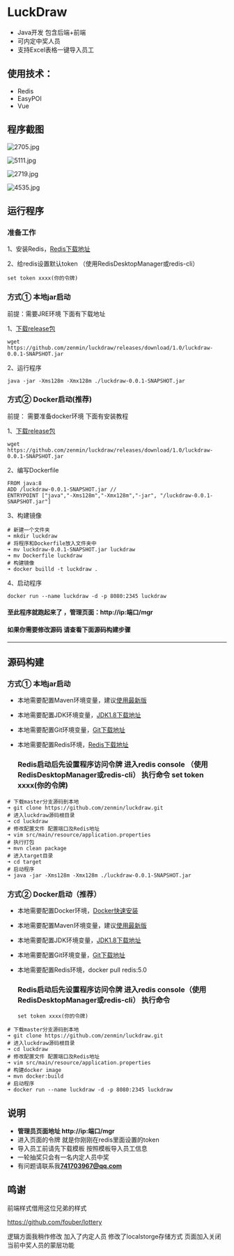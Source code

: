 # LuckDraw
- Java开发 包含后端+前端 
- 可内定中奖人员
- 支持Excel表格一键导入员工

## 使用技术：

- Redis
- EasyPOI
- Vue

## 程序截图

![2705.jpg](<https://github.com/zenmin/luckdraw/blob/master/img/2705.jpg>)

![5111.jpg](<https://github.com/zenmin/luckdraw/blob/master/img/5111.jpg>)

![2719.jpg](<https://github.com/zenmin/luckdraw/blob/master/img/2719.jpg>)

![4535.jpg](<https://github.com/zenmin/luckdraw/blob/master/img/4535.jpg>)

## 运行程序

### 准备工作

1、安装Redis，[Redis下载地址](https://redis.io/download)

2、给redis设置默认token （使用RedisDesktopManager或redis-cli）

```CQL
set token xxxx(你的令牌)
```

### 方式① 本地jar启动

前提：需要JRE环境 下面有下载地址

1、[下载release包](https://github.com/zenmin/luckdraw/releases/download/1.0/luckdraw-0.0.1-SNAPSHOT.jar)

```shell
wget https://github.com/zenmin/luckdraw/releases/download/1.0/luckdraw-0.0.1-SNAPSHOT.jar
```

2、运行程序

```shell
java -jar -Xms128m -Xmx128m ./luckdraw-0.0.1-SNAPSHOT.jar
```

### 方式② Docker启动(推荐)

前提： 需要准备docker环境 下面有安装教程

1、[下载release包](https://github.com/zenmin/luckdraw/releases/download/1.0/luckdraw-0.0.1-SNAPSHOT.jar)

```shell
wget https://github.com/zenmin/luckdraw/releases/download/1.0/luckdraw-0.0.1-SNAPSHOT.jar
```

2、编写Dockerfile

```shell
FROM java:8
ADD /luckdraw-0.0.1-SNAPSHOT.jar //
ENTRYPOINT ["java","-Xms128m","-Xmx128m","-jar", "/luckdraw-0.0.1-SNAPSHOT.jar"]
```

3、构建镜像

```shell
# 新建一个文件夹
➜ mkdir luckdraw
# 将程序和Dockerfile放入文件夹中
➜ mv luckdraw-0.0.1-SNAPSHOT.jar luckdraw
➜ mv Dockerfile luckdraw
# 构建镜像 
➜ docker builld -t luckdraw .
```

4、启动程序

```shell
docker run --name luckdraw -d -p 8080:2345 luckdraw
```



#### 至此程序就跑起来了 ，管理页面：http://ip:端口/mgr

#### 如果你需要修改源码 请查看下面源码构建步骤

-----



## 源码构建

### 方式① 本地jar启动

- 本地需要配置Maven环境变量，建议[使用最新版](https://maven.apache.org/download.cgi)

- 本地需要配置JDK环境变量，[JDK1.8下载地址](https://www.oracle.com/technetwork/java/javase/downloads/jdk8-downloads-2133151.html)

- 本地需要配置Git环境变量，[Git下载地址](https://git-scm.com/downloads)

- 本地需要配置Redis环境，[Redis下载地址](https://redis.io/download)

  ### Redis启动后先设置程序访问令牌 进入redis console  （使用RedisDesktopManager或redis-cli） 执行命令 set token xxxx(你的令牌)

```shell
# 下载master分支源码到本地
➜ git clone https://github.com/zenmin/luckdraw.git
# 进入luckdraw源码根目录
➜ cd luckdraw
# 修改配置文件 配置端口及Redis地址
➜ vim src/main/resource/application.properties
# 执行打包
➜ mvn clean package
# 进入target目录
➜ cd target
# 启动程序
➜ java -jar -Xms128m -Xmx128m ./luckdraw-0.0.1-SNAPSHOT.jar
```

### 方式② Docker启动（推荐）

- 本地需要配置Docker环境，[Docker快速安装](https://blog.csdn.net/zenmin2015/article/details/86551199)

- 本地需要配置Maven环境变量，建议[使用最新版](https://maven.apache.org/download.cgi)

- 本地需要配置JDK环境变量，[JDK1.8下载地址](https://www.oracle.com/technetwork/java/javase/downloads/jdk8-downloads-2133151.html)

- 本地需要配置Git环境变量，[Git下载地址](https://git-scm.com/downloads)

- 本地需要配置Redis环境，docker pull redis:5.0

  ### Redis启动后先设置程序访问令牌 进入redis console（使用RedisDesktopManager或redis-cli） 执行命令

  ```CQL
  set token xxxx(你的令牌)
  ```

```shell
# 下载master分支源码到本地
➜ git clone https://github.com/zenmin/luckdraw.git
# 进入luckdraw源码根目录
➜ cd luckdraw
# 修改配置文件 配置端口及Redis地址
➜ vim src/main/resource/application.properties
# 构建docker image
➜ mvn docker:build
# 启动程序
➜ docker run --name luckdraw -d -p 8080:2345 luckdraw
```

## 说明

- **管理员页面地址 http://ip:端口/mgr**
- 进入页面的令牌 就是你刚刚在redis里面设置的token
- 导入员工前请先下载模板  按照模板导入员工信息
- 一轮抽奖只会有一名内定人员中奖
- 有问题请联系我**741703967@qq.com**

## 鸣谢

前端样式借用这位兄弟的样式

<https://github.com/fouber/lottery>

逻辑方面我稍作修改 加入了内定人员 修改了localstorge存储方式 页面加入关闭当前中奖人员的蒙层功能

